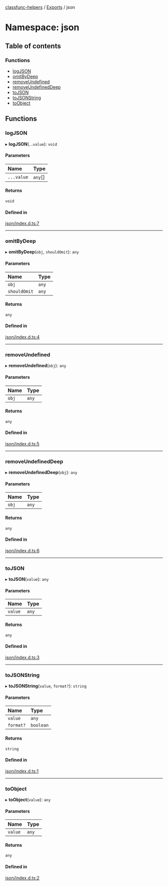 [classfunc-helpers](../README.md) / [Exports](../modules.md) / json

# Namespace: json

## Table of contents

### Functions

- [logJSON](json.md#logjson)
- [omitByDeep](json.md#omitbydeep)
- [removeUndefined](json.md#removeundefined)
- [removeUndefinedDeep](json.md#removeundefineddeep)
- [toJSON](json.md#tojson)
- [toJSONString](json.md#tojsonstring)
- [toObject](json.md#toobject)

## Functions

### logJSON

▸ **logJSON**(...`value`): `void`

#### Parameters

| Name | Type |
| :------ | :------ |
| `...value` | `any`[] |

#### Returns

`void`

#### Defined in

[json/index.d.ts:7](https://github.com/ClassFunc/classfunc-helpers/blob/883e94e/json/index.d.ts#L7)

___

### omitByDeep

▸ **omitByDeep**(`obj`, `shouldOmit`): `any`

#### Parameters

| Name | Type |
| :------ | :------ |
| `obj` | `any` |
| `shouldOmit` | `any` |

#### Returns

`any`

#### Defined in

[json/index.d.ts:4](https://github.com/ClassFunc/classfunc-helpers/blob/883e94e/json/index.d.ts#L4)

___

### removeUndefined

▸ **removeUndefined**(`obj`): `any`

#### Parameters

| Name | Type |
| :------ | :------ |
| `obj` | `any` |

#### Returns

`any`

#### Defined in

[json/index.d.ts:5](https://github.com/ClassFunc/classfunc-helpers/blob/883e94e/json/index.d.ts#L5)

___

### removeUndefinedDeep

▸ **removeUndefinedDeep**(`obj`): `any`

#### Parameters

| Name | Type |
| :------ | :------ |
| `obj` | `any` |

#### Returns

`any`

#### Defined in

[json/index.d.ts:6](https://github.com/ClassFunc/classfunc-helpers/blob/883e94e/json/index.d.ts#L6)

___

### toJSON

▸ **toJSON**(`value`): `any`

#### Parameters

| Name | Type |
| :------ | :------ |
| `value` | `any` |

#### Returns

`any`

#### Defined in

[json/index.d.ts:3](https://github.com/ClassFunc/classfunc-helpers/blob/883e94e/json/index.d.ts#L3)

___

### toJSONString

▸ **toJSONString**(`value`, `format?`): `string`

#### Parameters

| Name | Type |
| :------ | :------ |
| `value` | `any` |
| `format?` | `boolean` |

#### Returns

`string`

#### Defined in

[json/index.d.ts:1](https://github.com/ClassFunc/classfunc-helpers/blob/883e94e/json/index.d.ts#L1)

___

### toObject

▸ **toObject**(`value`): `any`

#### Parameters

| Name | Type |
| :------ | :------ |
| `value` | `any` |

#### Returns

`any`

#### Defined in

[json/index.d.ts:2](https://github.com/ClassFunc/classfunc-helpers/blob/883e94e/json/index.d.ts#L2)
